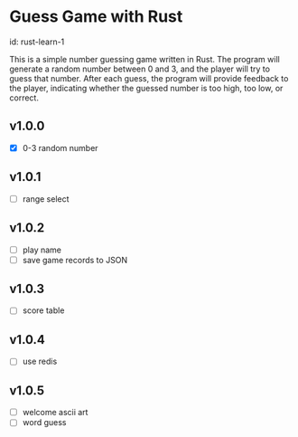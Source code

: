 # Guess Game with Rust

id: rust-learn-1

This is a simple number guessing game written in Rust. The program will generate a random number between 0 and 3, and the player will try to guess that number. 
After each guess, the program will provide feedback to the player, indicating whether the guessed number is too high, too low, or correct.


## v1.0.0
- [x] 0-3 random number
## v1.0.1
- [ ] range select
## v1.0.2
- [ ] play name
- [ ] save game records to JSON
## v1.0.3
- [ ] score table
## v1.0.4
- [ ] use redis
## v1.0.5
- [ ] welcome ascii art
- [ ] word guess